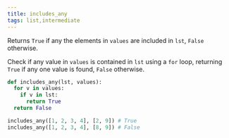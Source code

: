 ```yaml
---
title: includes_any
tags: list,intermediate
---
```


Returns `True` if any the elements in `values` are included in `lst`, `False` otherwise.

Check if any value in `values` is contained in `lst` using a `for` loop, returning `True` if any one value is found, `False` otherwise.

```py
def includes_any(lst, values):
  for v in values:
    if v in lst:
      return True
  return False
```

```py
includes_any([1, 2, 3, 4], [2, 9]) # True
includes_any([1, 2, 3, 4], [8, 9]) # False
```
